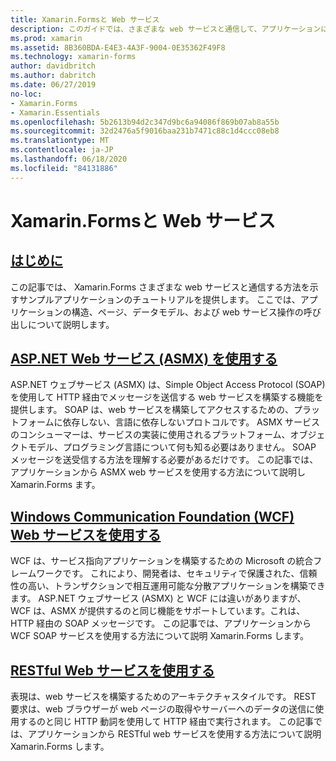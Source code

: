 ```yaml
---
title: Xamarin.Formsと Web サービス
description: このガイドでは、さまざまな web サービスと通信して、アプリケーションに対して作成、読み取り、更新、および削除 (CRUD) 機能を提供する方法について説明し Xamarin.Forms ます。 ここでは、ASMX サービス、WCF サービス、REST サービスとの通信について説明します。
ms.prod: xamarin
ms.assetid: 8B360BDA-E4E3-4A3F-9004-0E35362F49F8
ms.technology: xamarin-forms
author: davidbritch
ms.author: dabritch
ms.date: 06/27/2019
no-loc:
- Xamarin.Forms
- Xamarin.Essentials
ms.openlocfilehash: 5b2613b94d2c347d9bc6a94086f869b07ab8a55b
ms.sourcegitcommit: 32d2476a5f9016baa231b7471c88c1d4ccc08eb8
ms.translationtype: MT
ms.contentlocale: ja-JP
ms.lasthandoff: 06/18/2020
ms.locfileid: "84131886"
---
```

# <a name="xamarinforms-and-web-services"></a>Xamarin.Formsと Web サービス

## <a name="introduction"></a>[はじめに](introduction.md)

この記事では、 Xamarin.Forms さまざまな web サービスと通信する方法を示すサンプルアプリケーションのチュートリアルを提供します。 ここでは、アプリケーションの構造、ページ、データモデル、および web サービス操作の呼び出しについて説明します。

## <a name="consume-an-aspnet-web-service-asmx"></a>[ASP.NET Web サービス (ASMX) を使用する](~/xamarin-forms/data-cloud/web-services/asmx.md)

ASP.NET ウェブサービス (ASMX) は、Simple Object Access Protocol (SOAP) を使用して HTTP 経由でメッセージを送信する web サービスを構築する機能を提供します。 SOAP は、web サービスを構築してアクセスするための、プラットフォームに依存しない、言語に依存しないプロトコルです。 ASMX サービスのコンシューマーは、サービスの実装に使用されるプラットフォーム、オブジェクトモデル、プログラミング言語について何も知る必要はありません。 SOAP メッセージを送受信する方法を理解する必要があるだけです。 この記事では、アプリケーションから ASMX web サービスを使用する方法について説明し Xamarin.Forms ます。

## <a name="consume-a-windows-communication-foundation-wcf-web-service"></a>[Windows Communication Foundation (WCF) Web サービスを使用する](~/xamarin-forms/data-cloud/web-services/wcf.md)

WCF は、サービス指向アプリケーションを構築するための Microsoft の統合フレームワークです。 これにより、開発者は、セキュリティで保護された、信頼性の高い、トランザクションで相互運用可能な分散アプリケーションを構築できます。 ASP.NET ウェブサービス (ASMX) と WCF には違いがありますが、WCF は、ASMX が提供するのと同じ機能をサポートしています。これは、HTTP 経由の SOAP メッセージです。 この記事では、アプリケーションから WCF SOAP サービスを使用する方法について説明 Xamarin.Forms します。

## <a name="consume-a-restful-web-service"></a>[RESTful Web サービスを使用する](~/xamarin-forms/data-cloud/web-services/rest.md)

表現は、web サービスを構築するためのアーキテクチャスタイルです。 REST 要求は、web ブラウザーが web ページの取得やサーバーへのデータの送信に使用するのと同じ HTTP 動詞を使用して HTTP 経由で実行されます。 この記事では、アプリケーションから RESTful web サービスを使用する方法について説明 Xamarin.Forms します。
